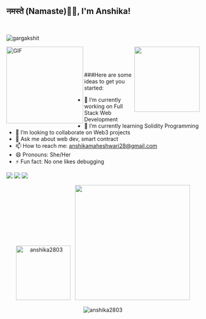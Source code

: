 ### <h2>नमस्ते (Namaste)🙏🏻, I'm Anshika!
  </br>
<p align="left"> <img src="https://komarev.com/ghpvc/?username=anshika2803" alt="gargakshit" /> </p>
<img align="left" height="200px" alt="GIF" src="https://api.daily.dev/devcards/2d382251b9c44c1f9a1b8390b56ba4c6.png?r=z59" />&nbsp; &nbsp; &nbsp;&nbsp; &nbsp; &nbsp;
  <img align="right" src="https://media.giphy.com/media/jRf5fsn8G6YaogAWxn/giphy.gif" width="170" height="170"/>
  </br></br></br>


<!--
**anshika2803/anshika2803** is a ✨ _special_ ✨ repository because its `README.md` (this file) appears on your GitHub profile.-->

###Here are some ideas to get you started:</br>

- 🔭 I’m currently working on Full Stack Web Development 
- 🌱 I’m currently learning Solidity Programming
- 👯 I’m looking to collaborate on Web3 projects
- 💬 Ask me about web dev, smart contract
- 📫 How to reach me: anshikamaheshwari28@gmail.com
- 😄 Pronouns: She/Her
- ⚡ Fun fact: No one likes debugging 



 [<img src="https://img.shields.io/badge/linkedin-%230077B5.svg?&style=for-the-badge&logo=linkedin&logoColor=white" />](https://www.linkedin.com/in/anshika-maheshwari-6570209a/) [<img src = "https://img.shields.io/badge/instagram-%23E4405F.svg?&style=for-the-badge&logo=instagram&logoColor=white">](instagram.com/anshika_3082/) [<img src = "https://img.shields.io/badge/twitter-%231877F2.svg?&style=for-the-badge&logo=twitter&logoColor=white">](https://twitter.com/anshika280301)
</br>

<p align='center'><img "300px" height="142px" src="https://github-readme-stats.vercel.app/api?username=anshika2803&count_private=true&theme=radical" alt="anshika2803" />&nbsp; &nbsp;<img width="300px" src="https://github-readme-stats.vercel.app/api/top-langs/?username=anshika2803&layout=compact&theme=radical"/></p>

<p align="center"><img align="center" src="https://github-readme-streak-stats.herokuapp.com/?user=anshika2803&theme=radical" alt="anshika2803" /></p>

